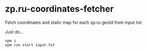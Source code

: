 # zp.ru-coordinates-fetcher

Fetch coordinates and static map for each zp.ru geoId from input list
      
  Just do...
    
    npm i
    npm run start input.txt
